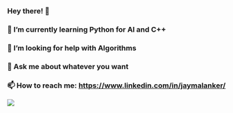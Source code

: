 ### Hey there! 👋
### 🌱 I’m currently learning Python for AI and C++
### 🤔 I’m looking for help with Algorithms
### 💬 Ask me about whatever you want
### 📫 How to reach me: https://www.linkedin.com/in/jaymalanker/
<img align="center" src="https://github-readme-stats.vercel.app/api?username=JayJM1011&&show_icons=true&&theme=radical" />
<!--
**JayJM1011/JayJM1011** is a ✨ _special_ ✨ repository because its `README.md` (this file) appears on your GitHub profile.

Here are some ideas to get you started:

- 🔭 I’m currently working on ...
- 🌱 I’m currently learning ...
- 👯 I’m looking to collaborate on ...
- 🤔 I’m looking for help with ...
- 💬 Ask me about ...
- 📫 How to reach me: ...
- 😄 Pronouns: ...
- ⚡ Fun fact: ...
-->
